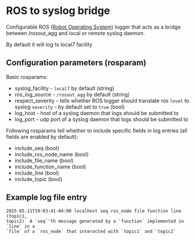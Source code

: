 # ROS to syslog bridge

Configurable ROS ([Robot Operating System](http://www.ros.org/)) logger
that acts as a bridge between /rosout_agg and local or remote syslog daemon.

By default it will log to local7 facility

## Configuration parameters (rosparam)

Basic rosparams:

- syslog_facility - `local7` by default (string)
- ros_log_source - `/rosout_agg` by default (string)
- respect_severity - tells whether ROS logger should translate ros `level` to syslog `severity` - by default set to `true` (bool)
- log_host - host of a syslog daemon that logs should be submitted to
- log_port - udp port of a syslog daemon that logs should be submitted to

Following rosparams tell whether to include specific fields in log
entries (all fields are enabled by default):

- include_seq (bool)
- include_ros_node_name (bool)
- include_file_name (bool)
- include_function_name (bool)
- include_line (bool)
- include_topic (bool)

## Example log file entry

```
2015-05-11T19:03:41-04:00 localhost seq ros_node file function line (topic1,
topic2)  A `seq`'th message generated by a `function` implemented in `line` in a
`file` of a `ros_node` that interacted with `topic1` and `topic2`
```

